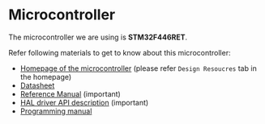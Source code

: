 # Microcontroller

The microcontroller we are using is **STM32F446RET**.

Refer following materials to get to know about this microcontroller:
* [Homepage of the microcontroller](http://www.st.com/web/catalog/mmc/FM141/SC1169/SS1577/LN1875/PF260537) (please refer `Design Resoucres` tab in the homepage)
* [Datasheet](http://www.st.com/st-web-ui/static/active/en/resource/technical/document/datasheet/DM00141306.pdf)
* [Reference Manual](http://www.st.com/st-web-ui/static/active/en/resource/technical/document/reference_manual/DM00135183.pdf) (important)
* [HAL driver API description](http://www.st.com/st-web-ui/static/active/en/resource/technical/document/user_manual/DM00105879.pdf) (important)
* [Programming manual](http://www.st.com/st-web-ui/static/active/en/resource/technical/document/programming_manual/DM00046982.pdf)